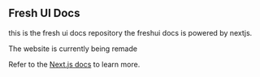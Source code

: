## Fresh UI Docs

this is the fresh ui docs repository the freshui docs is powered by nextjs.

The website is currently being remade

Refer to the [Next.js docs](https://nextjs.org/docs/getting-started) to learn more.
